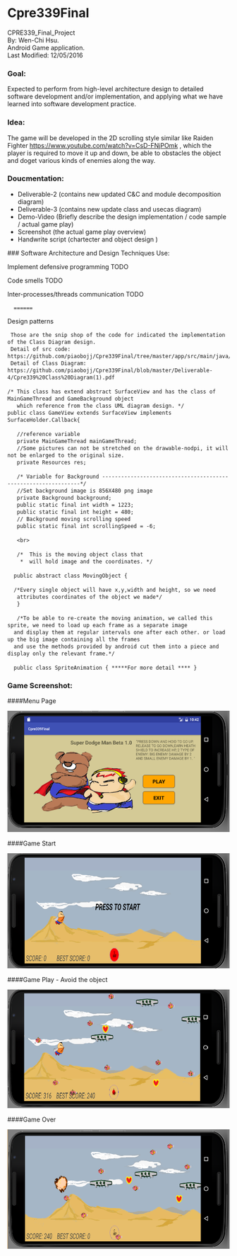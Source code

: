 # Cpre339Final
CPRE339_Final_Project
<br>By: Wen-Chi Hsu.
<br>Android Game application.
<br>Last Modified: 12/05/2016

### Goal:
   Expected to perform from high-level architecture design to detailed software development and/or implementation, and applying what we have learned into software development practice. 

### Idea:
   The game will be developed in the 2D scrolling style similar like Raiden Fighter https://www.youtube.com/watch?v=CsD-FNjPOmk , which the player is required to move it up and down, be able to obstacles the object and doget various kinds of enemies along the way.
   
### Doucmentation:
<ul>
  <li>Deliverable-2 (contains new updated C&C and module decomposition diagram)</li>
  <li>Deliverable-3 (contains new update class and usecas diagram)</li>
  <li>Demo-Video (Briefly describe the design implementation / code sample / actual game play)</li>
  <li>Screenshot (the actual game play overview)</li>
  <li>Handwrite script (chartecter and object design )</li>
</ul> 
### Software Architecture and Design Techniques Use:

Implement defensive programming
      TODO

Code smells
      TODO
      
Inter-processes/threads communication
      TODO
      
      ======
Design patterns <br>

     Those are the snip shop of the code for indicated the implementation of the Class Diagram design.
     Detail of src code: https://github.com/piaobojj/Cpre339Final/tree/master/app/src/main/java/project/cpre339final
     Detail of Class Diagram: https://github.com/piaobojj/Cpre339Final/blob/master/Deliverable-4/Cpre339%20Class%20Diagram(1).pdf
      
    /* This class has extend abstract SurfaceView and has the class of MainGameThread and GameBackground object 
       which reference from the class UML diagram design. */  
    public class GameView extends SurfaceView implements SurfaceHolder.Callback{
       
       //reference variable
       private MainGameThread mainGameThread;
       //Some pictures can not be stretched on the drawable-nodpi, it will not be enlarged to the original size.
       private Resources res;

       /* Variable for Background ---------------------------------------------------------------*/
       //Set background image is 856X480 png image
       private Background background;
       public static final int width = 1223;
       public static final int height = 480;
       // Background moving scrolling speed
       public static final int scrollingSpeed = -6;
       
       <br>
       
       /*  This is the moving object class that 
        *  will hold image and the coordinates. */
     
      public abstract class MovingObject {

      /*Every single object will have x,y,width and height, so we need
       attributes coordinates of the object we made*/
       }
       
       /*To be able to re-create the moving animation, we called this sprite, we need to load up each frame as a separate image
      and display them at regular intervals one after each other. or load up the big image containing all the frames
      and use the methods provided by android cut them into a piece and display only the relevant frame.*/

      public class SpriteAnimation { *****For more detail **** }
       
       
     


### Game Screenshot:

####Menu Page

![alt text](https://github.com/piaobojj/Cpre339Final/blob/master/Screenshot/screen1.png "Logo Title Text 1")

####Game Start

![alt text](https://github.com/piaobojj/Cpre339Final/blob/master/Screenshot/screen2.png "Logo Title Text 1")

####Game Play - Avoid the object

![alt text](https://github.com/piaobojj/Cpre339Final/blob/master/Screenshot/screen3.png "Logo Title Text 1")

####Game Over

![alt text](https://github.com/piaobojj/Cpre339Final/blob/master/Screenshot/screen4.png "Logo Title Text 1")



